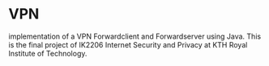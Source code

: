 # VPN
implementation of a VPN Forwardclient and Forwardserver using Java.
This is the final project of IK2206 Internet Security and Privacy at KTH Royal Institute of Technology.

